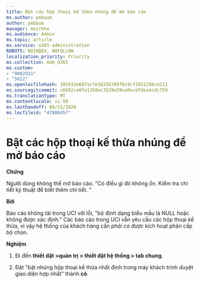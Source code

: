 ```yaml
---
title: Bật các hộp thoại kế thừa nhúng để mở báo cáo
ms.author: pebaum
author: pebaum
manager: mnirkhe
ms.audience: Admin
ms.topic: article
ms.service: o365-administration
ROBOTS: NOINDEX, NOFOLLOW
localization_priority: Priority
ms.collection: Adm_O365
ms.custom:
- "9002931"
- "5612"
ms.openlocfilehash: 285933e607ac7e58256709f0c9cf2851250ce211
ms.sourcegitcommit: c6692ce0fa1358ec3529e59ca0ecdfdea4cdc759
ms.translationtype: MT
ms.contentlocale: vi-VN
ms.lasthandoff: 09/15/2020
ms.locfileid: "47806457"
---
```

# <a name="enable-embedding-legacy-dialogs-to-open-reports"></a>Bật các hộp thoại kế thừa nhúng để mở báo cáo

**Chứng**

Người dùng không thể mở báo cáo. "Có điều gì đó không ổn. Kiểm tra chi tiết kỹ thuật để biết thêm chi tiết. "

**Bởi**

Báo cáo không tải trong UCI với lỗi, "bộ định dạng biểu mẫu là NULL hoặc không được xác định." Các báo cáo trong UCI vẫn yêu cầu các hộp thoại kế thừa, vì vậy hệ thống của khách hàng cần *phải có được* kích hoạt phân cấp bộ chọn.

**Nghiệm**

1. Đi đến **thiết đặt >quản trị > thiết đặt hệ thống > tab chung**.

2. Đặt "bật nhúng hộp thoại kế thừa nhất định trong máy khách trình duyệt giao diện hợp nhất" thành **có**.
